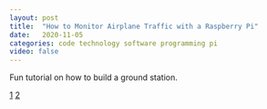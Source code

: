 ```yaml
---
layout: post
title:  "How to Monitor Airplane Traffic with a Raspberry Pi"
date:   2020-11-05
categories: code technology software programming pi
video: false
---
```


Fun tutorial on how to build a ground station.

[1](//brianchristner.io/monitor-airplane-traffic-with-a-raspberry-pi/)
[2](//uk.flightaware.com/adsb/piaware/build)
